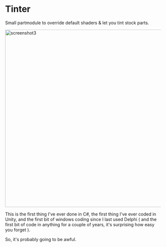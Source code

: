 # Tinter
Small partmodule to override default shaders &amp; let you tint stock parts.

<a href="https://www.flickr.com/photos/64324284@N05/26473091414/in/dateposted/" title="screenshot3"><img src="https://farm8.staticflickr.com/7750/26473091414_405d1fbd48_b.jpg" width="1024" height="576" alt="screenshot3"></a>

This is the first thing I've ever done in C#, the first thing I've ever coded in Unity, and the first bit of windows coding 
since I last used Delphi ( and the first bit of code in anything for a couple of years, it's surprising how easy you forget ).

So, it's probably going to be awful.
